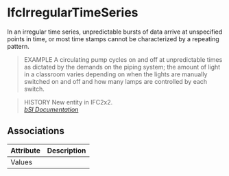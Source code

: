 IfcIrregularTimeSeries
======================
In an irregular time series, unpredictable bursts of data arrive at
unspecified points in time, or most time stamps cannot be characterized by a
repeating pattern.  
  
> EXAMPLE  A circulating pump cycles on and off at unpredictable times as
> dictated by the demands on the piping system; the amount of light in a
> classroom varies depending on when the lights are manually switched on and
> off and how many lamps are controlled by each switch.  
  
> HISTORY  New entity in IFC2x2.  
[ _bSI
Documentation_](https://standards.buildingsmart.org/IFC/DEV/IFC4_2/FINAL/HTML/schema/ifcdatetimeresource/lexical/ifcirregulartimeseries.htm)


Associations
------------
| Attribute   | Description   |
|-------------|---------------|
| Values      |               |

